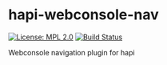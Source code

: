 # hapi-webconsole-nav

[![License: MPL 2.0](https://img.shields.io/badge/License-MPL%202.0-brightgreen.svg)](https://opensource.org/licenses/MPL-2.0) [![Build Status](https://secure.travis-ci.org/joyent/hapi-webconsole-nav.svg)](http://travis-ci.org/joyent/hapi-webconsole-nav)

Webconsole navigation plugin for hapi
